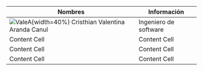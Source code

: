 | Nombres | Información |
| ------------- | ------------- |
| ![ValeA](https://media.licdn.com/dms/image/D4E03AQEn4d6iK9a4pw/profile-displayphoto-shrink_800_800/0/1693016807501?e=1701302400&v=beta&t=eNizd3P09iYkhy7Shi3MjEuqeFEUEV8bv41r_3hPLyo){width=40%} Cristhian Valentina Aranda Canul  | Ingeniero de software  |
| Content Cell  | Content Cell  |
| Content Cell  | Content Cell  |
| Content Cell  | Content Cell  |